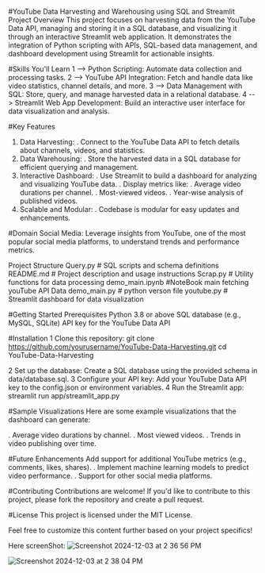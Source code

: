 #YouTube Data Harvesting and Warehousing using SQL and Streamlit
Project Overview
This project focuses on harvesting data from the YouTube Data API, managing and storing it in a SQL database, and visualizing it through an interactive Streamlit web application. It demonstrates the integration of Python scripting with APIs, SQL-based data management, and dashboard development using Streamlit for actionable insights.

#Skills You'll Learn
1 --> Python Scripting: Automate data collection and processing tasks.
2 --> YouTube API Integration: Fetch and handle data like video statistics, channel details, and more.
3 --> Data Management with SQL: Store, query, and manage harvested data in a relational database.
4 --> Streamlit Web App Development: Build an interactive user interface for data visualization and analysis.

#Key Features
1) Data Harvesting:
   . Connect to the YouTube Data API to fetch details about channels, videos, and statistics.
2) Data Warehousing:
   . Store the harvested data in a SQL database for efficient querying and management.
3) Interactive Dashboard:
   . Use Streamlit to build a dashboard for analyzing and visualizing YouTube data.
   . Display metrics like:
     . Average video durations per channel.
     . Most-viewed videos.
     . Year-wise analysis of published videos.
4) Scalable and Modular:
   . Codebase is modular for easy updates and enhancements.

#Domain
Social Media: Leverage insights from YouTube, one of the most popular social media platforms, to understand trends and performance metrics.

Project Structure
 Query.py  # SQL scripts and schema definitions
 README.md # Project description and usage instructions
 Scrap.py  # Utility functions for data processing
 demo_main.ipynb #NoteBook main fetching youTube API Data
 demo_main.py # python verson file
 youtube.py  # Streamlit dashboard for data visualization

 #Getting Started
Prerequisites
Python 3.8 or above
SQL database (e.g., MySQL, SQLite)
API key for the YouTube Data API

#Installation
 1 Clone this repository: git clone https://github.com/yourusername/YouTube-Data-Harvesting.git
   cd YouTube-Data-Harvesting

2 Set up the database:
   Create a SQL database using the provided schema in data/database.sql.
3 Configure your API key:
  Add your YouTube Data API key to the config.json or environment variables.
4 Run the Streamlit app: streamlit run app/streamlit_app.py


#Sample Visualizations
  Here are some example visualizations that the dashboard can generate:

  . Average video durations by channel.
  . Most viewed videos.
  . Trends in video publishing over time.

#Future Enhancements
  Add support for additional YouTube metrics (e.g., comments, likes, shares).
  . Implement machine learning models to predict video performance.
  . Support for other social media platforms.

#Contributing
  Contributions are welcome! If you'd like to contribute to this project, please fork the repository and create a pull request.

#License
 This project is licensed under the MIT License.

 Feel free to customize this content further based on your project specifics!


Here screenShot:
![Screenshot 2024-12-03 at 2 36 56 PM](https://github.com/user-attachments/assets/f0ea051e-9aec-4c48-b558-4376668c9fea)

![Screenshot 2024-12-03 at 2 38 04 PM](https://github.com/user-attachments/assets/b5c63de5-3f42-4890-bd79-3e2fdc22dad6)





